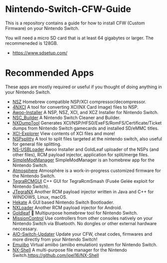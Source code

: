 # Nintendo-Switch-CFW-Guide
This is a repository contains a guide for how to install CFW (Custom Firmware) on your Nintendo Switch.

You will need a micro SD card that is at least 64 gigabytes or larger. The recommeneded is 128GB.

- https://www.sdsetup.com/

# Recommended Apps

These apps are mostly required or useful if you thought of doing anything in your Nintendo Switch.

- [NSZ](https://github.com/nicoboss/nsz) Homebrew compatible NSP/XCI compressor/decompressor.
- [4NXCI](https://github.com/The-4n/4NXCI) A tool for converting XCI(NX Card Image) files to NSP.
- [Awoo-Installer](https://github.com/Huntereb/Awoo-Installer) A NSP, NSZ, XCI, and XCZ Installer for Nintendo Switch.
- [NSC_Builder](https://github.com/julesontheroad/NSC_BUILDER) A Nintendo Switch Cleaner and Builder.
- [NXDumpTool](https://github.com/DarkMatterCore/nxdumptool) Generates XCI/NSP/HFS0/ExeFS/RomFS/Certificate/Ticket dumps from Nintendo Switch gamecards and installed SD/eMMC titles.
- [XCI-Explorer](https://github.com/StudentBlake/XCI-Explorer) View contents of XCI files and more!
- [NSPsplitty](https://github.com/Aionmagan/NSPsplitty) A tool to split files targeted at the nintendo switch, also useful for general file splitting.
- [NS-USBLoader](https://github.com/developersu/ns-usbloader) Awoo Installer and GoldLeaf uploader of the NSPs (and other files), RCM payload injector, application for split/merge files.
- [SimpleModManager](https://github.com/nadrino/SimpleModManager) SimpleModManager is an homebrew app for the Nintendo Switch.
- [Atmosphere](https://github.com/Atmosphere-NX/Atmosphere) Atmosphère is a work-in-progress customized firmware for the Nintendo Switch.
- [TegraRCMGUI](https://github.com/eliboa/TegraRcmGUI) C++ GUI for TegraRcmSmash (Fusée Gelée exploit for Nintendo Switch).
- [JTegraNX](https://github.com/dylwedma11748/JTegraNX) Another RCM payload injector written in Java and C++ for WINDOWS, Linux, macOS.
- [Hekate](https://github.com/CTCaer/hekate) A GUI based Nintendo Switch Bootloader.
- [NXLoader](https://github.com/DavidBuchanan314/NXLoader) Another RCM payload injector for Android.
- [Goldleaf](https://github.com/XorTroll/Goldleaf) 🍂 Multipurpose homebrew tool for Nintendo Switch.
- [MissionControl](https://github.com/ndeadly/MissionControl) Use controllers from other consoles natively on your Nintendo Switch via Bluetooth. No dongles or other external hardware neccessary.
- [AIO-Switch-Updater](https://github.com/HamletDuFromage/aio-switch-updater) Update your CFW, cheat codes, firmwares and more directly from your Nintendo Switch!
- [Emuiibo](https://github.com/XorTroll/emuiibo) Virtual amiibo (amiibo emulation) system for Nintendo Switch.
- [NX-Shell](https://github.com/joel16/NX-Shell) A multi-purpose file manager for the Nintendo Switch.https://github.com/joel16/NX-Shell
